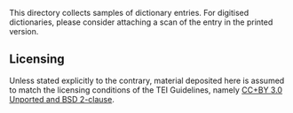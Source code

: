 This directory collects samples of dictionary entries. For digitised dictionaries, please consider attaching a scan of the entry in the printed version.

## Licensing
Unless stated explicitly to the contrary, material deposited here is assumed to match the licensing conditions of the TEI Guidelines, namely [CC+BY 3.0 Unported and BSD 2-clause](http://www.tei-c.org/Guidelines/access.xml).
